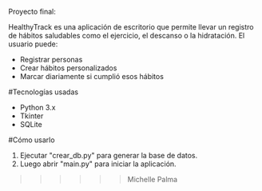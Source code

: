 Proyecto final:

HealthyTrack es una aplicación de escritorio que permite llevar un registro de hábitos saludables como el ejercicio, el descanso o la hidratación. El usuario puede:

- Registrar personas
- Crear hábitos personalizados
- Marcar diariamente si cumplió esos hábitos

#Tecnologías usadas
- Python 3.x
- Tkinter
- SQLite

#Cómo usarlo

1. Ejecutar "crear_db.py" para generar la base de datos.
2. Luego abrir "main.py" para iniciar la aplicación.

>>>>>> Michelle Palma
